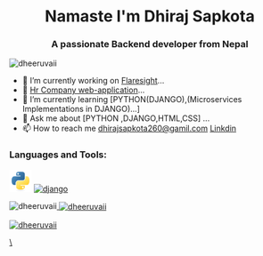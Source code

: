 <h1 align="center"> Namaste I'm Dhiraj Sapkota <h3 align="center">A passionate Backend developer from Nepal
</h1

<p align="left"> <img src="https://komarev.com/ghpvc/?username=dheeruvaii&label=Profile%20views&color=0e75b6&style=flat" alt="dheeruvaii" /> </p>


- 🔭 I’m currently working on [Flaresight](https://enterleaf.com/)...
- 🔭 [Hr Company web-application](https://rightpathhr.com/)...
- 🌱 I’m currently learning [PYTHON(DJANGO),(Microservices Implementations in DJANGO)...]
- 💬 Ask me about  [PYTHON ,DJANGO,HTML,CSS] ...
- 📫 How to reach me [dhirajsapkota260@gamil.com](https://mail.google.com/mail/u/0/#inbox) [Linkdin](https://www.linkedin.com/in/dhiraj-sapkota/)



<h3 align="left">Languages and Tools:</h3>
<p target="_blank" rel="noreferrer"><img src="https://raw.githubusercontent.com/devicons/devicon/master/icons/python/python-original.svg" alt="python" width="40" height="40"/> </a> <a href="https://pytorch.org/" target="_blank" rel="noreferrer"> <img src="https://cdn.worldvectorlogo.com/logos/django.svg" alt="django" width="40" height="40"/>
 </p>



<p><img align="left" src="https://github-readme-stats.vercel.app/api/top-langs?username=dheeruvaii&show_icons=true&locale=en&layout=compact" alt="dheeruvaii" /></p>
<p>&nbsp;<img align="center" src="https://github-readme-stats.vercel.app/api?username=dheeruvaii&show_icons=true&locale=en" alt="dheeruvaii" /></p>

<p><img align="center" src="https://github-readme-streak-stats.herokuapp.com/?user=dheeruvaii&" alt="dheeruvaii" /></p>
\
